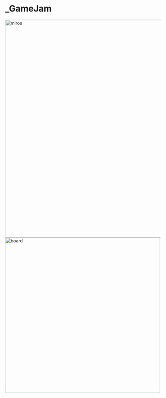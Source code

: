 # _GameJam



<img width="700" alt="miros" src="https://github.com/ozllemd/_GameJam/assets/159573862/6e9efc0f-e7b3-45d2-8dc2-571b4352000c">
<img width="500" alt="board" src="https://github.com/ozllemd/_GameJam/assets/159573862/6d077552-d91f-4ed9-82bd-5406f164d888">
